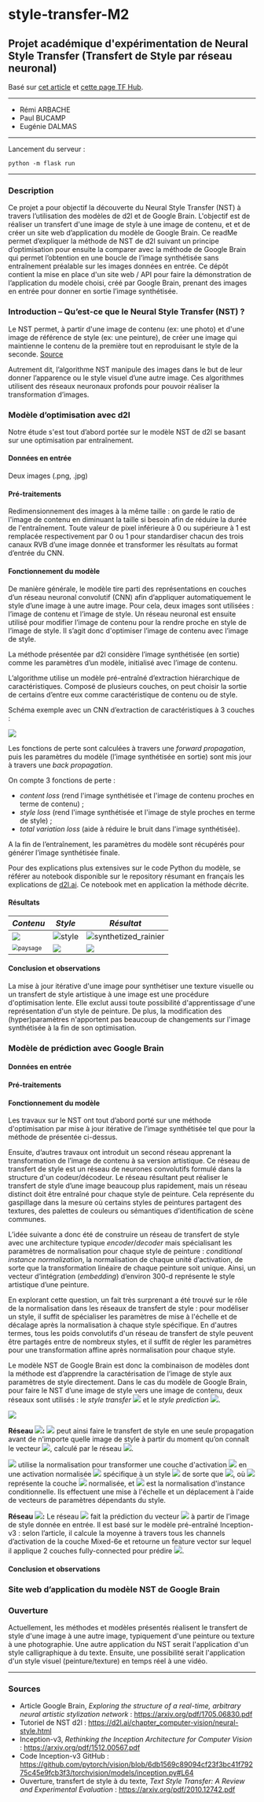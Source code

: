 # style-transfer-M2
## Projet académique d'expérimentation de Neural Style Transfer (Transfert de Style par réseau neuronal)

Basé sur [cet article](https://arxiv.org/abs/1705.06830) et [cette page TF Hub](https://tfhub.dev/google/magenta/arbitrary-image-stylization-v1-256/2). 

---
- Rémi ARBACHE 
- Paul BUCAMP
- Eugénie DALMAS

---

Lancement du serveur :
```
python -m flask run
```

---
### Description
Ce projet a pour objectif la découverte du Neural Style Transfer (NST) à travers l’utilisation des modèles de d2l et de Google Brain. L'objectif est de réaliser un transfert d'une image de style à une image de contenu, et et de créer un site web d’application du modèle de Google Brain. 
Ce readMe permet d’expliquer la méthode de NST de d2l suivant un principe d’optimisation pour ensuite la comparer avec la méthode de Google Brain qui permet l’obtention en une boucle de l’image synthétisée sans entraînement préalable sur les images données en entrée.
Ce dépôt contient la mise en place d'un site web / API pour faire la démonstration de l’application du modèle choisi, créé par Google Brain, prenant des images en entrée pour donner en sortie l’image synthétisée.

### Introduction – Qu’est-ce que le Neural Style Transfer (NST) ?
Le NST permet, à partir d'une image de contenu (ex: une photo) et d'une image de référence de style (ex: une peinture), de créer une image qui maintienne le contenu de la première tout en reproduisant le style de la seconde. [Source](https://www.tensorflow.org/tutorials/generative/style_transfer )

Autrement dit, l’algorithme NST manipule des images dans le but de leur donner l’apparence ou le style visuel d’une autre image. Ces algorithmes utilisent des réseaux neuronaux profonds pour pouvoir réaliser la transformation d’images.

### Modèle d’optimisation avec d2l
Notre étude s'est tout d’abord portée sur le modèle NST de d2l se basant sur une optimisation par entraînement.

#### Données en entrée

Deux images (.png, .jpg)

#### Pré-traitements

Redimensionnement des images à la même taille : on garde le ratio de l'image de contenu en diminuant la taille si besoin afin de réduire la durée de l'entraînement.
Toute valeur de pixel inférieure à 0 ou supérieure à 1 est remplacée respectivement par 0 ou 1 pour standardiser chacun des trois canaux RVB d’une image donnée et transformer les résultats au format d’entrée du CNN.

#### Fonctionnement du modèle

De manière générale, le modèle tire parti des représentations en couches d’un réseau neuronal convolutif (CNN) afin d’appliquer automatiquement le style d’une image à une autre image. Pour cela, deux images sont utilisées : l’image de contenu et l’image de style. Un réseau neuronal est ensuite utilisé pour modifier l’image de contenu pour la rendre proche en style de l’image de style. Il s’agit donc d'optimiser l’image de contenu avec l’image de style.

La méthode présentée par d2l considère l’image synthétisée (en sortie) comme les paramètres d’un modèle, initialisé avec l’image de contenu. 

L’algorithme utilise un modèle pré-entraîné d’extraction hiérarchique de caractéristiques. Composé de plusieurs couches, on peut choisir la sortie de certains d’entre eux comme caractéristique de contenu ou de style. 

Schéma exemple avec un CNN d’extraction de caractéristiques à 3 couches :

![](images/CNN_example.png)

Les fonctions de perte sont calculées à travers une *forward propagation*, puis les paramètres du modèle (l’image synthétisée en sortie) sont mis jour à travers une *back propagation*. 

On compte 3 fonctions de perte : 

- *content loss* (rend l'image synthétisée et l'image de contenu proches en terme de contenu) ;
- *style loss* (rend l'image synthétisée et l'image de style proches en terme de style) ;
- *total variation loss* (aide à réduire le bruit dans l'image synthétisée).

A la fin de l’entraînement, les paramètres du modèle sont récupérés pour générer l’image synthétisée finale.

Pour des explications plus extensives sur le code Python du modèle, se référer au notebook disponible sur le repository résumant en français les explications de [d2l.ai](https://d2l.ai/chapter_computer-vision/neural-style.html). Ce notebook met en application la méthode décrite.

#### Résultats

| *Contenu*                                                    | *Style*                                                      | *Résultat*                                                   |
| ------------------------------------------------------------ | ------------------------------------------------------------ | ------------------------------------------------------------ |
| ![](https://github.com/RemiArbache/style-transfer-M2/raw/main/images/rainier.jpg) | ![style](https://github.com/RemiArbache/style-transfer-M2/raw/main/images/style.jpg) | ![synthetized_rainier](https://github.com/RemiArbache/style-transfer-M2/raw/main/images/synthetized_rainier.jpg) |
| <img src="https://github.com/RemiArbache/style-transfer-M2/raw/main/images/paysage.jpg" alt="paysage" style="zoom:75%;" /> | ![](https://github.com/RemiArbache/style-transfer-M2/raw/main/images/nuit.jpg) | ![](https://github.com/RemiArbache/style-transfer-M2/raw/main/images/synthetized_paysage.jpg) |







#### Conclusion et observations

La mise à jour itérative d'une image pour synthétiser une texture visuelle ou un transfert de style artistique à une image est une procédure d'optimisation lente. Elle exclut aussi toute possibilité d'apprentissage d'une représentation d'un style de peinture. De plus, la modification des (hyper)paramètres n'apportent pas beaucoup de changements sur l'image synthétisée à la fin de son optimisation.

### Modèle de prédiction avec Google Brain

#### Données en entrée
#### Pré-traitements
#### Fonctionnement du modèle

Les travaux sur le NST ont tout d’abord porté sur une méthode d'optimisation par mise à jour itérative de l’image synthétisée tel que pour la méthode de présentée ci-dessus.

Ensuite, d’autres travaux ont introduit un second réseau apprenant la transformation de l’image de contenu à sa version artistique. Ce réseau de transfert de style est un réseau de neurones convolutifs formulé dans la structure d'un codeur/décodeur. Le réseau résultant peut réaliser le transfert de style d’une image beaucoup plus rapidement, mais un réseau distinct doit être entraîné pour chaque style de peinture. Cela représente du gaspillage dans la mesure où certains styles de peintures partagent des textures, des palettes de couleurs ou sémantiques d’identification de scène communes. 

L’idée suivante a donc été de construire un réseau de transfert de style avec une architecture typique *encoder*/*decoder* mais spécialisant les paramètres de normalisation pour chaque style de peinture : *conditional instance normalization*, la normalisation de chaque unité d’activation, de sorte que la transformation linéaire de chaque peinture soit unique. Ainsi, un vecteur d’intégration (*embedding*) d’environ 300-d représente le style artistique d’une peinture.

En explorant cette question, un fait très surprenant a été trouvé sur le rôle de la normalisation dans les réseaux de transfert de style : pour modéliser un style, il suffit de spécialiser les paramètres de mise à l'échelle et de décalage après la normalisation à chaque style spécifique. En d'autres termes, tous les poids convolutifs d'un réseau de transfert de style peuvent être partagés entre de nombreux styles, et il suffit de régler les paramètres pour une transformation affine après normalisation pour chaque style.

Le modèle NST de Google Brain est donc la combinaison de modèles dont la méthode est d’apprendre la caractérisation de l’image de style aux paramètres de style directement. Dans le cas du modèle de Google Brain, pour faire le NST d’une image de style vers une image de contenu, deux réseaux sont utilisés : le *style transfer* <img src="https://render.githubusercontent.com/render/math?math=T(.%2C%5Cvec%20S)"> et le *style prediction* <img src="https://render.githubusercontent.com/render/math?math=P(.)">. 

![](images/NST_example.png)

**Réseau <img src="https://render.githubusercontent.com/render/math?math=T">:**  <img src="https://render.githubusercontent.com/render/math?math=T(.%2C%5Cvec%20S)"> peut ainsi faire le transfert de style en une seule propagation avant de n’importe quelle image de style à partir du moment qu’on connaît le vecteur <img src="https://render.githubusercontent.com/render/math?math=%5Cvec%20S%20%3D%20(%5Cgamma_s%2C%20%5Cbeta_s)">, calculé par le réseau <img src="https://render.githubusercontent.com/render/math?math=P(.)">.

<img src="https://render.githubusercontent.com/render/math?math=T(.%2C%5Cvec%20S)"> utilise la normalisation pour transformer une couche d'activation <img src="https://render.githubusercontent.com/render/math?math=z"> en une activation normalisée <img src="https://render.githubusercontent.com/render/math?math=%5Ctilde%20z"> spécifique à un style <img src="https://render.githubusercontent.com/render/math?math=s"> de sorte que <img src="https://render.githubusercontent.com/render/math?math=%5Ctilde%20z%20%3D%20%5Cgamma_s%5Cleft(%5Cfrac%7Bz%20-%20%5Cmu%7D%7B%5Csigma%7D%5Cright)%20%2B%20%5Cbeta_s">, où <img src="https://render.githubusercontent.com/render/math?math=%5Cfrac%7Bz%20-%20%5Cmu%7D%7B%5Csigma%7D"> représente la couche <img src="https://render.githubusercontent.com/render/math?math=z"> normalisée, et <img src="https://render.githubusercontent.com/render/math?math=%5Ctilde%20z"> est la normalisation d'instance conditionnelle. Ils effectuent une mise à l'échelle et un déplacement à l'aide de vecteurs de paramètres dépendants du style.

**Réseau <img src="https://render.githubusercontent.com/render/math?math=P">:** Le réseau <img src="https://render.githubusercontent.com/render/math?math=P(.)"> fait la prédiction du vecteur <img src="https://render.githubusercontent.com/render/math?math=%5Cvec%20S"> à partir de l’image de style donnée en entrée. Il est basé sur le modèle pré-entraîné Inception-v3 : selon l’article, il calcule la moyenne à travers tous les channels d’activation de la couche Mixed-6e et retourne un feature vector sur lequel il applique 2 couches fully-connected pour prédire <img src="https://render.githubusercontent.com/render/math?math=%5Cvec%20S">.

#### Conclusion et observations

### Site web d’application du modèle NST de Google Brain

### Ouverture
Actuellement, les méthodes et modèles présentés réalisent le transfert de style d'une image à une autre image, typiquement d'une peinture ou texture à une photographie. Une autre application du NST serait l'application d'un style calligraphique à du texte. Ensuite, une possibilité serait l'application d'un style visuel (peinture/texture) en temps réel à une vidéo. 


---
### Sources
- Article Google Brain, *Exploring the structure of a real-time, arbitrary neural artistic stylization network*  : https://arxiv.org/pdf/1705.06830.pdf 
- Tutoriel de NST d2l : https://d2l.ai/chapter_computer-vision/neural-style.html 
- Inception-v3, *Rethinking the Inception Architecture for Computer Vision* : https://arxiv.org/pdf/1512.00567.pdf 
- Code Inception-v3 GitHub : https://github.com/pytorch/vision/blob/6db1569c89094cf23f3bc41f79275c45e9fcb3f3/torchvision/models/inception.py#L64 
- Ouverture, transfert de style à du texte, *Text Style Transfer: A Review and Experimental Evaluation* : https://arxiv.org/pdf/2010.12742.pdf

